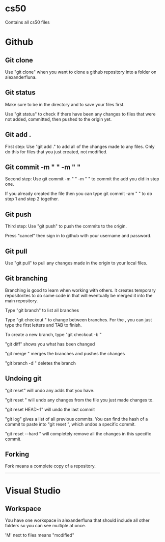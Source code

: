 # cs50
Contains all cs50 files

# Github

## Git clone

Use "git clone" when you want to clone a github repository into a folder on alexanderfluna.

## Git status

Make sure to be in the directory and to save your files first.

Use "git status" to check if there have been any changes to files that were not added, committed, then pushed to the origin yet.

## Git add .

First step:
Use "git add ." to add all of the changes made to any files. Only do this for files that you just created, not modified.

## Git commit -m " " -m " "

Second step:
Use git commit -m " " -m " " to commit the add you did in step one.

If you already created the file then you can type git commit -am " " to do step 1 and step 2 together.

## Git push

Third step:
Use "git push" to push the commits to the origin.

Press "cancel" then sign in to github with your username and password.

## Git pull

Use "git pull" to pull any changes made in the origin to your local files.

## Git branching

Branching is good to learn when working with others. It creates temporary repositorites to do some code in that will eventually be merged it into the main repository.

Type "git branch" to list all branches

Type "git checkout <branch>" to change between branches. For the <branch>, you can just type the first letters and TAB to finish.

To create a new branch, type "git checkout -b <name>"

"git diff" shows you what has been changed

"git merge <branch>" merges the branches and pushes the changes

"git branch -d <branch>" deletes the branch

## Undoing git

"git reset" will undo any adds that you have.

"git reset <file>" will undo any changes from the file you just made changes to.

"git reset HEAD~1"  will undo the last commit

"git log" gives a list of all previous commits. You can find the hash of a commit to paste into "git reset <hash>", which undos a specific commit.

"git reset --hard <hash>" will completely remove all the changes in this specific commit.

## Forking

Fork means a complete copy of a  repository.
___________________________________________________________
# Visual Studio

## Workspace

You have one workspace in alexanderfluna that should include all other folders so you can see multiple at once.

'M' next to files means "modified"